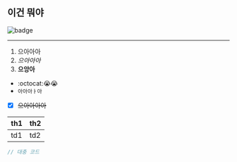 ## 이건 뭐야

![badge](https://img.shields.io/badge/Today-21,465,110-purple)

---

1. 으아아아
2. *으아아아*
3. **으앙아**

- :octocat::sob::sob:
- `아아아ㅏ아`
- [x] ~~으아아아아~~

|th1|th2|
|---|---|
|td1|td2|

```C
// 대충 코드
```

<!--
**yeomso-xd/yeomso-xd** is a ✨ _special_ ✨ repository because its `README.md` (this file) appears on your GitHub profile.

Here are some ideas to get you started:

- 🔭 I’m currently working on ...
- 🌱 I’m currently learning ...
- 👯 I’m looking to collaborate on ...
- 🤔 I’m looking for help with ...
- 💬 Ask me about ...
- 📫 How to reach me: ...
- 😄 Pronouns: ...
- ⚡ Fun fact: ...
-->
